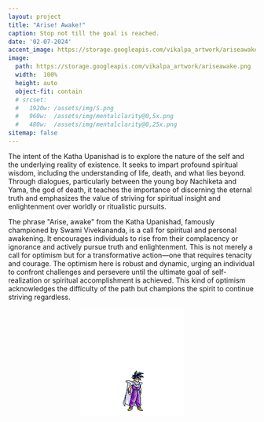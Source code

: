 ```yaml
---
layout: project
title: "Arise! Awake!"
caption: Stop not till the goal is reached.
date: '02-07-2024'
accent_image: https://storage.googleapis.com/vikalpa_artwork/ariseawake.png   
image: 
  path: https://storage.googleapis.com/vikalpa_artwork/ariseawake.png
  width:  100%
  height: auto
  object-fit: contain
  # srcset: 
  #   1920w: /assets/img/S.png
  #   960w:  /assets/img/mentalclarity@0,5x.png
  #   480w:  /assets/img/mentalclarity@0,25x.png
sitemap: false
---
```


The intent of the Katha Upanishad is to explore the nature of the self and the underlying reality of existence. It seeks to impart profound spiritual wisdom, including the understanding of life, death, and what lies beyond. Through dialogues, particularly between the young boy Nachiketa and Yama, the god of death, it teaches the importance of discerning the eternal truth and emphasizes the value of striving for spiritual insight and enlightenment over worldly or ritualistic pursuits.

The phrase "Arise, awake" from the Katha Upanishad, famously championed by Swami Vivekananda, is a call for spiritual and personal awakening. It encourages individuals to rise from their complacency or ignorance and actively pursue truth and enlightenment. This is not merely a call for optimism but for a transformative action—one that requires tenacity and courage. The optimism here is robust and dynamic, urging an individual to confront challenges and persevere until the ultimate goal of self-realization or spiritual accomplishment is achieved. This kind of optimism acknowledges the difficulty of the path but champions the spirit to continue striving regardless.

<div style="text-align: center;">
  <img src="/assets/img/projects/super-saiyen.gif" alt="alt text">
</div>